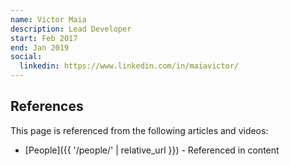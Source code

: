 ```yaml
---
name: Victor Maia
description: Lead Developer
start: Feb 2017
end: Jan 2019
social:
  linkedin: https://www.linkedin.com/in/maiavictor/
---
```


## References

This page is referenced from the following articles and videos:

- [People]({{ '/people/' | relative_url }}) - Referenced in content